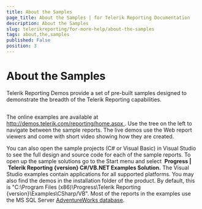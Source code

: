 ```yaml
---
title: About the Samples
page_title: About the Samples | for Telerik Reporting Documentation
description: About the Samples
slug: telerikreporting/for-more-help/about-the-samples
tags: about,the,samples
published: False
position: 3
---
```


# About the Samples



Telerik Reporting Demos provide a set of pre-built samples
        designed to demonstrate the breadth of the Telerik Reporting capabilities.
      

## 

The online examples are available at
        [
            http://demos.telerik.com/reporting/home.aspx
          ](
            http://demos.telerik.com/reporting/home.aspx
          ).
      	  Use the tree on the left to navigate between the sample reports. The live demos use the Web report viewers 
          and come with short video showing how they are created.
      

You can also open the sample projects (C# or Visual Basic) in Visual Studio to see the full design and source 
          code for each of the sample reports. To open up the sample solutions go to the Start menu and select 
          __Progress |__ __Telerik Reporting {version} C#/VB.NET Examples Solution.__
            The Visual Studio examples contain applications for all supported platforms. You may also find the demos in the
            installation folder of the product. By default, this is
            "C:\Program Files (x86)\Progress\Telerik Reporting {version}\Examples\CSharp/VB".
            Most of the reports in the examples use the MS SQL Server 
            [AdventureWorks database](http://msdn.microsoft.com/en-us/library/ms124659%28SQL.100%29.aspx).
      
